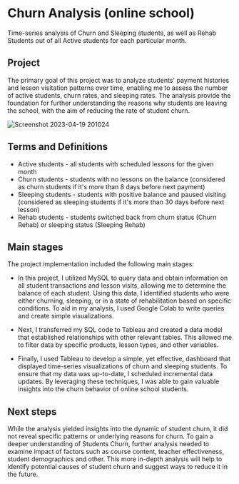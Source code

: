 # Churn Analysis (online school)
Time-series analysis of Churn and Sleeping students, as well as Rehab Students out of all Active students for each particular month. 

## Project

The primary goal of this project was to analyze students' payment histories and lesson visitation patterns over time, enabling me to assess the number of active students, churn rates, and sleeping rates. The analysis provide the foundation for further understanding the reasons why students are leaving the school, with the aim of reducing the rate of student churn.

![Screenshot 2023-04-19 201024](https://user-images.githubusercontent.com/116592259/233165468-2fbac4bc-e8ed-46bb-8898-361bdff86ddf.png)

## Terms and Definitions

* Active students - all students with scheduled lessons for the given month
* Churn students - students with no lessons on the balance (considered as churn students if it's more than 8 days before next payment)
* Sleeping  students - students with positive balance and paused visiting (considered as sleeping students if it's more than 30 days before next lesson)
* Rehab students - students switched back from churn status (Churn Rehab) or sleeping status (Sleeping Rehab)

## Main stages 

The project implementation included the following main stages:

* In this project, I utilized MySQL to query data and obtain information on all student transactions and lesson visits, allowing me to determine the balance of each student. Using this data, I identified students who were either churning, sleeping, or in a state of rehabilitation based on specific conditions. To aid in my analysis, I used Google Colab to write queries and create simple visualizations.

* Next, I transferred my SQL code to Tableau and created a data model that established relationships with other relevant tables. This allowed me to filter data by specific products, lesson types, and other variables.

* Finally, I used Tableau to develop a simple, yet effective, dashboard that displayed time-series visualizations of churn and sleeping students. To ensure that my data was up-to-date, I scheduled incremental data updates. By leveraging these techniques, I was able to gain valuable insights into the churn behavior of online school students.

## Next steps

While the analysis yielded insights into the dynamic of student churn, it did not reveal specific patterns or underlying reasons for churn. To gain a deeper understanding of Students Churn, further analysis needed to examine impact of factors such as course content, teacher effectiveness, student demographics and other. This more in-depth analysis will help to identify potential causes of student churn and suggest ways to reduce it in the future.
